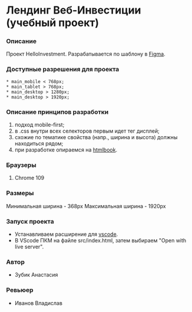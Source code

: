 # Лендинг Веб-Инвестиции (учебный проект)

### Описание
Проект HelloInvestment. Разрабaтывается по шаблону в [Figma](https://www.figma.com/file/aCT4kcMcmYVYzUcDhCYNdP/Hello-investment-(Hi)-Project-for-home-work?type=design&node-id=2304%3A14627&mode=dev&t=Xn6iLkk1Y3xZjfrm-1).

### Доступные разрешения для проекта 
    * main_mobile < 768px;
    * main_tablet > 768px;
    * main_desktop > 1280px;
    * main_desktop > 1920px;

### Описание принципов разработки
1. подход mobile-first;
2. в .css внутри всех селекторов первым идет тег дисплей;
3. схожие по тематике свойства (напр., ширина и высота) должны находиться рядом;
5. при разработке опираемся на [htmlbook](https://htmlbook.ru/).

### Браузеры
1. Chrome 109

### Размеры
Минимальная ширина - 368px
Максимальная ширина - 1920px

### Запуск проекта
- Устанавливаем расширение для [vscode](https://www.youtube.com/watch?v=30Dyu5-tplI).
- В VScode ПКМ на файле src/index.html, затем выбираем "Open with live server".

### Автор
- Зубик Анастасия 

### Ревьюер
- Иванов Владислав